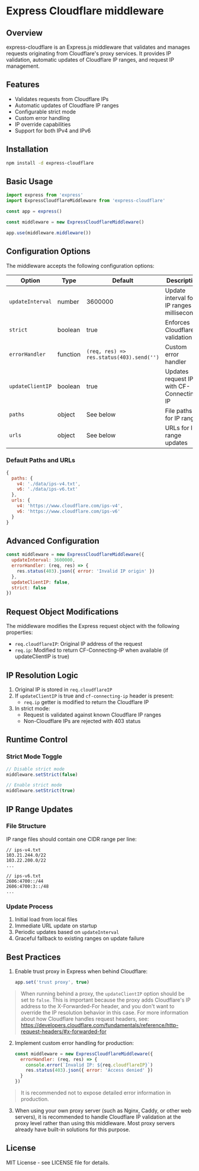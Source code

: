 # Express Cloudflare middleware

## Overview

express-cloudflare is an Express.js middleware that validates and manages requests originating from Cloudflare's proxy services. It provides IP validation, automatic updates of Cloudflare IP ranges, and request IP management.

## Features

- Validates requests from Cloudflare IPs
- Automatic updates of Cloudflare IP ranges
- Configurable strict mode
- Custom error handling
- IP override capabilities
- Support for both IPv4 and IPv6

## Installation

```bash
npm install -d express-cloudflare
```

## Basic Usage

```javascript
import express from 'express'
import ExpressCloudflareMiddleware from 'express-cloudflare'

const app = express()

const middleware = new ExpressCloudflareMiddleware()

app.use(middleware.middleware())
```

## Configuration Options

The middleware accepts the following configuration options:

| Option | Type | Default | Description |
|--------|------|---------|-------------|
| `updateInterval` | number | 3600000 | Update interval for IP ranges in milliseconds |
| `strict` | boolean | true | Enforces Cloudflare IP validation |
| `errorHandler` | function | `(req, res) => res.status(403).send('')` | Custom error handler |
| `updateClientIP` | boolean | true | Updates request IP with CF-Connecting-IP |
| `paths` | object | See below | File paths for IP ranges |
| `urls` | object | See below | URLs for IP range updates |

### Default Paths and URLs

```javascript
{
  paths: {
    v4: './data/ips-v4.txt',
    v6: './data/ips-v6.txt'
  },
  urls: {
    v4: 'https://www.cloudflare.com/ips-v4',
    v6: 'https://www.cloudflare.com/ips-v6'
  }
}
```

## Advanced Configuration

```javascript
const middleware = new ExpressCloudflareMiddleware({
  updateInterval: 3600000,
  errorHandler: (req, res) => {
    res.status(403).json({ error: 'Invalid IP origin' })
  },
  updateClientIP: false,
  strict: false
})
```

## Request Object Modifications

The middleware modifies the Express request object with the following properties:

- `req.cloudflareIP`: Original IP address of the request
- `req.ip`: Modified to return CF-Connecting-IP when available (if updateClientIP is true)

## IP Resolution Logic

1. Original IP is stored in `req.cloudflareIP`
2. If `updateClientIP` is true and `cf-connecting-ip` header is present:
    - `req.ip` getter is modified to return the Cloudflare IP
3. In strict mode:
    - Request is validated against known Cloudflare IP ranges
    - Non-Cloudflare IPs are rejected with 403 status

## Runtime Control

### Strict Mode Toggle

```javascript
// Disable strict mode
middleware.setStrict(false)

// Enable strict mode
middleware.setStrict(true)
```

## IP Range Updates

### File Structure
IP range files should contain one CIDR range per line:

```text
// ips-v4.txt
103.21.244.0/22
103.22.200.0/22
...

// ips-v6.txt
2606:4700::/44
2606:4700:3::/48
...
```

### Update Process

1. Initial load from local files
2. Immediate URL update on startup
3. Periodic updates based on `updateInterval`
4. Graceful fallback to existing ranges on update failure

## Best Practices

1. Enable trust proxy in Express when behind Cloudflare:
   ```javascript
   app.set('trust proxy', true)
   ```

> When running behind a proxy, the `updateClientIP` option should be set to `false`. This is important because the proxy adds Cloudflare's IP address to the X-Forwarded-For header, and you don't want to override the IP resolution behavior in this case.
> For more information about how Cloudflare handles request headers, see: https://developers.cloudflare.com/fundamentals/reference/http-request-headers/#x-forwarded-for

2. Implement custom error handling for production:

   ```javascript
   const middleware = new ExpressCloudflareMiddleware({
     errorHandler: (req, res) => {
       console.error(`Invalid IP: ${req.cloudflareIP}`)
       res.status(403).json({ error: 'Access denied' })
     }
   })
   ```

> It is recommended not to expose detailed error information in production.

3. When using your own proxy server (such as Nginx, Caddy, or other web servers), it is recommended to handle Cloudflare IP validation at the proxy level rather than using this middleware. Most proxy servers already have built-in solutions for this purpose.

## License

MIT License - see LICENSE file for details.